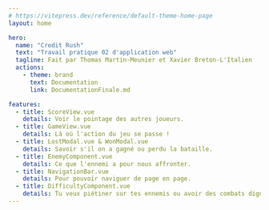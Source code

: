 ```yaml
---
# https://vitepress.dev/reference/default-theme-home-page
layout: home

hero:
  name: "Credit Rush"
  text: "Travail pratique 02 d'application web"
  tagline: Fait par Thomas Martin-Meunier et Xavier Breton-L'Italien
  actions:
    - theme: brand
      text: Documentation
      link: DocumentationFinale.md

features:
  - title: ScoreView.vue
    details: Voir le pointage des autres joueurs.
  - title: GameView.vue
    details: Là où l'action du jeu se passe !
  - title: LostModal.vue & WonModal.vue
    details: Savoir s'il on a gagné ou perdu la bataille.
  - title: EnemyComponent.vue
    details: Ce que l'ennemi a pour nous affronter.
  - title: NavigationBar.vue
    details: Pour pouvoir naviguer de page en page.
  - title: DifficultyComponent.vue
    details: Tu veux piétiner sur tes ennemis ou avoir des combats digne de David contre le Goliath ?
---
```


